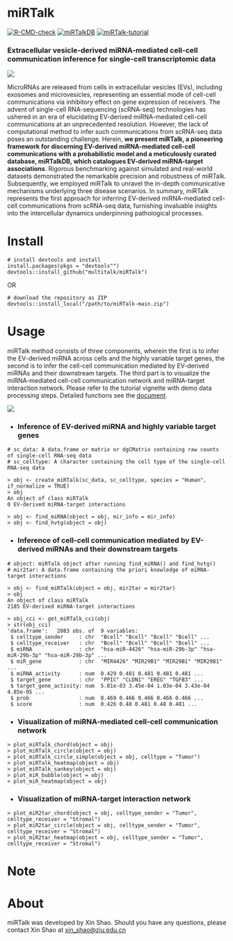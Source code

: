# miRTalk
[![R-CMD-check](https://img.shields.io/badge/R--CMD--check-passing-brightgreen?logo=github)](https://github.com/multitalk/miRTalk/actions) [![miRTalkDB](https://img.shields.io/badge/miRTalkDB-v1.0-yellow)](#Note) [![miRTalk-tutorial](https://img.shields.io/badge/miRTalk-tutorial-blue)](https://github.com/multitalk/miRTalk/actions) 

### Extracellular vesicle-derived miRNA-mediated cell-cell communication inference for single-cell transcriptomic data

<img src='https://github.com/multitalk/miRTalk/blob/main/img/workflow.png'>

MicroRNAs are released from cells in extracellular vesicles (EVs), including exosomes and microvesicles, representing an essential mode of cell-cell communications via inhibitory effect on gene expression of receivers. The advent of single-cell RNA-sequencing (scRNA-seq) technologies has ushered in an era of elucidating EV-derived miRNA-mediated cell-cell communications at an unprecedented resolution. However, the lack of computational method to infer such communications from scRNA-seq data poses an outstanding challenge. Herein, __we present miRTalk, a pioneering framework for discerning EV-derived miRNA-mediated cell-cell communications with a probabilistic model and a meticulously curated database, miRTalkDB, which catalogues EV-derived miRNA-target associations__. Rigorous benchmarking against simulated and real-world datasets demonstrated the remarkable precision and robustness of miRTalk. Subsequently, we employed miRTalk to unravel the in-depth communicative mechanisms underlying three disease scenarios. In summary, miRTalk represents the first approach for inferring EV-derived miRNA-mediated cell-cell communications from scRNA-seq data, furnishing invaluable insights into the intercellular dynamics underpinning pathological processes.


# Install

```
# install devtools and install
install.packages(pkgs = "devtools"")
devtools::install_github("multitalk/miRTalk")
```

OR

```
# download the repository as ZIP
devtools::install_local("/path/to/miRTalk-main.zip")
```

# Usage
miRTalk method consists of three components, wherein the first is to infer the EV-derived miRNA across cells and the highly variable target genes, the second is to infer the cell-cell communication mediated by EV-derived miRNAs and their downstream targets. The third part is to visualize the miRNA-mediated cell-cell communication network and miRNA-target interaction network. Please refer to the tutorial vignette with demo data processing steps. Detailed functions see the [document](https://github.com/multitalk/miRTalk/blob/main/vignettes/miRTalk.pdf).

<img src='https://github.com/multitalk/miRTalk/blob/main/img/visualization.png'>

- ### Inference of EV-derived miRNA and highly variable target genes
```
# sc_data: A data.frame or matrix or dgCMatrix containing raw counts of single-cell RNA-seq data
# sc_celltype: A character containing the cell type of the single-cell RNA-seq data

> obj <- create_miRTalk(sc_data, sc_celltype, species = "Human", if_normalize = TRUE)
> obj
An object of class miRTalk 
0 EV-derived miRNA-target interactions

> obj <- find_miRNA(object = obj, mir_info = mir_info)
> obj <- find_hvtg(object = obj)
```

- ### Inference of cell-cell communication mediated by EV-derived miRNAs and their downstream targets
```
# object: miRTalk object after running find_miRNA() and find_hvtg()
# mir2tar: A data.frame containing the priori knowledge of miRNA-target interactions

> obj <- find_miRTalk(object = obj, mir2tar = mir2tar)
> obj
An object of class miRTalk 
2185 EV-derived miRNA-target interactions

> obj_cci <- get_miRTalk_cci(obj)
> str(obj_cci)
'data.frame':	2083 obs. of  9 variables:
 $ celltype_sender     : chr  "Bcell" "Bcell" "Bcell" "Bcell" ...
 $ celltype_receiver   : chr  "Bcell" "Bcell" "Bcell" "Bcell" ...
 $ miRNA               : chr  "hsa-miR-4426" "hsa-miR-29b-3p" "hsa-miR-29b-3p" "hsa-miR-29b-3p" ...
 $ miR_gene            : chr  "MIR4426" "MIR29B1" "MIR29B1" "MIR29B1" ...
 $ miRNA_activity      : num  0.429 0.481 0.481 0.481 0.481 ...
 $ target_gene         : chr  "PPIC" "CLDN1" "EREG" "TGFB3" ...
 $ target_gene_activity: num  5.81e-03 3.45e-04 1.03e-04 3.43e-04 4.85e-05 ...
 $ prob                : num  0.469 0.466 0.466 0.466 0.466 ...
 $ score               : num  0.426 0.48 0.481 0.48 0.481 ...
```

- ### Visualization of miRNA-mediated cell-cell communication network

```
> plot_miRTalk_chord(object = obj)
> plot_miRTalk_circle(object = obj)
> plot_miRTalk_circle_simple(object = obj, celltype = "Tumor")
> plot_miRTalk_heatmap(object = obj)
> plot_miRTalk_sankey(object = obj)
> plot_miR_bubble(object = obj)
> plot_miR_heatmap(object = obj)
```

- ### Visualization of miRNA-target interaction network
```
> plot_miR2tar_chord(object = obj, celltype_sender = "Tumor", celltype_receiver = "Stromal")
> plot_miR2tar_circle(object = obj, celltype_sender = "Tumor", celltype_receiver = "Stromal")
> plot_miR2tar_heatmap(object = obj, celltype_sender = "Tumor", celltype_receiver = "Stromal")
```


# Note







# About
miRTalk was developed by Xin Shao. Should you have any questions, please contact Xin Shao at xin_shao@zju.edu.cn

